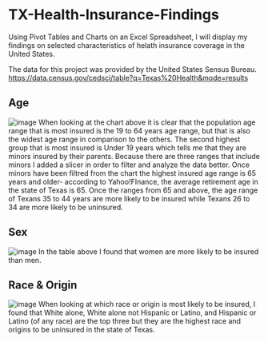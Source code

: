 # TX-Health-Insurance-Findings
Using Pivot Tables and Charts on an Excel Spreadsheet, I will display my findings on selected characteristics of helath insurance coverage in the United States. 

The data for this project was provided by the United States Sensus Bureau. 
https://data.census.gov/cedsci/table?q=Texas%20Health&mode=results

## Age
![image](https://github.com/bmmontz/TX-Health-Insurance-Findings/blob/56a163db1405945b060efc18f32d335778094731/HI%20Pop.%20Age%20Table.png?raw=true)
When looking at the chart above it is clear that the population age range that is most insured is the 19 to 64 years age range, but that is also the widest age range in comparison to the others. The second highest group that is most insured is Under 19 years which tells me that they are minors insured by their parents. Because there are three ranges that include minors I added a slicer in order to filter and analyze the data better. 
Once minors have been filtred from the chart the highest insured age range is 65 years and older- according to Yahoo!FInance, the average retirement age in the state of Texas is 65. 
Once the ranges from 65 and above, the age range of Texans 35 to 44 years are more likely to be insured while Texans 26 to 34 are more likely to be uninsured. 

## Sex
![image](https://github.com/bmmontz/TX-Health-Insurance-Findings/blob/56a163db1405945b060efc18f32d335778094731/HI%20Sex%20Table.png?raw=true)
In the table above I found that women are more likely to be insured than men. 

## Race & Origin
![image](https://github.com/bmmontz/TX-Health-Insurance-Findings/blob/56a163db1405945b060efc18f32d335778094731/HI%20Race%20Table.png?raw=true)
When looking at which race or origin is most likely to be insured, I found that White alone, White alone not Hispanic or Latino, and Hispanic or Latino (of any race) are the top three but they are the highest race and origins to be uninsured in the state of Texas. 

